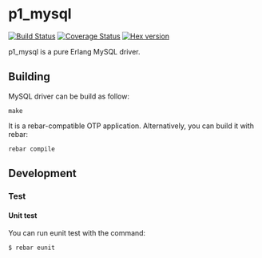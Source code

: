 # p1_mysql

[![Build Status](https://travis-ci.org/processone/p1_mysql.svg?branch=master)](https://travis-ci.org/processone/p1_mysql) [![Coverage Status](https://coveralls.io/repos/processone/p1_mysql/badge.svg?branch=master&service=github)](https://coveralls.io/github/processone/p1_mysql?branch=master) [![Hex version](https://img.shields.io/hexpm/v/p1_mysql.svg "Hex version")](https://hex.pm/packages/p1_mysql)


p1_mysql is a pure Erlang MySQL driver.

## Building

MySQL driver can be build as follow:

    make

It is a rebar-compatible OTP application. Alternatively, you can build
it with rebar:

    rebar compile

## Development

### Test

#### Unit test

You can run eunit test with the command:

    $ rebar eunit
